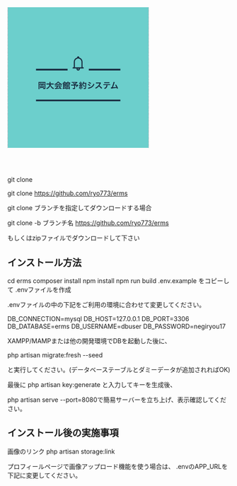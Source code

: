 <img src="https://github.com/ryo773/ERMS/blob/master/public/images/logo.png" width="320px">

## 
<img src="" width="320px">
<img src="" width="320px">
<img src="" width="320px">
<img src="" width="320px">
<img src="" width="320px">

git clone

git clone https://github.com/ryo773/erms

git clone ブランチを指定してダウンロードする場合

git clone -b ブランチ名 https://github.com/ryo773/erms

もしくはzipファイルでダウンロードして下さい


## インストール方法
cd erms
composer install
npm install
npm run build
.env.example をコピーして .envファイルを作成

.envファイルの中の下記をご利用の環境に合わせて変更してください。

DB_CONNECTION=mysql DB_HOST=127.0.0.1 DB_PORT=3306 DB_DATABASE=erms DB_USERNAME=dbuser DB_PASSWORD=negiryou17

XAMPP/MAMPまたは他の開発環境でDBを起動した後に、

php artisan migrate:fresh --seed

と実行してください。(データベーステーブルとダミーデータが追加されればOK)

最後に php artisan key:generate と入力してキーを生成後、

php artisan serve --port=8080で簡易サーバーを立ち上げ、表示確認してください。


## インストール後の実施事項

画像のリンク php artisan storage:link

プロフィールページで画像アップロード機能を使う場合は、 .envのAPP_URLを下記に変更してください。


